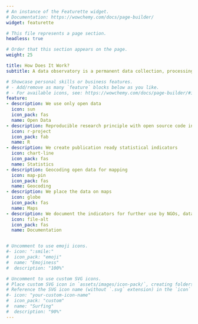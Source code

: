 ```yaml
---
# An instance of the Featurette widget.
# Documentation: https://wowchemy.com/docs/page-builder/
widget: featurette

# This file represents a page section.
headless: true

# Order that this section appears on the page.
weight: 25

title: How Does It Work?
subtitle: A data observatory is a permanent data collection, processing and dissemination point.

# Showcase personal skills or business features.
# - Add/remove as many `feature` blocks below as you like.
# - For available icons, see: https://wowchemy.com/docs/page-builder/#icons
feature:
- description: We use only open data
  icon: sun
  icon_pack: fas
  name: Open Data
- description: Reproducible research principle with open source code in R
  icon: r-project
  icon_pack: fab
  name: R
- description: We create publication ready statistical indicators
  icon: chart-line
  icon_pack: fas
  name: Statistics
- description: Geocoding open data for mapping
  icon: map-pin
  icon_pack: fas
  name: Geocoding
- description: We place the data on maps
  icon: globe
  icon_pack: fas
  name: Maps
- description: We document the indicators for further use by NGOs, data journalists, scientists, even business users.
  icon: file-alt
  icon_pack: fas
  name: Documentation


# Uncomment to use emoji icons.
#- icon: ":smile:"
#  icon_pack: "emoji"
#  name: "Emojiness"
#  description: "100%"  

# Uncomment to use custom SVG icons.
# Place custom SVG icon in `assets/images/icon-pack/`, creating folders if necessary.
# Reference the SVG icon name (without `.svg` extension) in the `icon` field.
#- icon: "your-custom-icon-name"
#  icon_pack: "custom"
#  name: "Surfing"
#  description: "90%"
---
```

